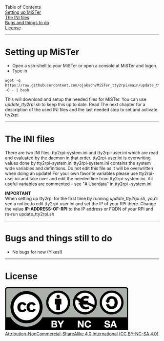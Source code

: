 
Table of Contents  
[Setting up MiSTer](#setting-up-mister)  
[The INI files](#the-ini-files)  
[Bugs and things to do](#bugs-and-things-still-to-do)  
[License](#license)  

---

# Setting up MiSTer

- Open a ssh-shell to your MiSTer or open a console at MiSTer and logon.
- Type in
```
wget -q https://raw.githubusercontent.com/ojaksch/MiSTer_tty2rpi/main/update_tty2rpi.sh -O - | bash
```
This will download and setup the needed files for MiSTer. You can use *update_tty2rpi.sh* to keep this up to date. 
Read The next chapter for a description of the used INI files and the last needed step to set and activate tty2rpi.

---

# The INI files

There are two INI files: tty2rpi-system.ini and tty2rpi-user.ini which are read and evaluated by the daemon in that order. tty2rpi-user.ini is overwriting values done by tty2rpi-system.ini
tty2rpi-system.ini contains the system wide variables and definitions. Do not edit this file as it will be overwritten when doing an update!
For your own favorite variables please use tty2rpi-user.ini and take over and edit the needed line from tty2rpi-system.ini. All useful variables are commented - see "# Userdata" in tty2rpi
-system.ini

**IMPORTANT**  
When setting up tty2rpi for the first time by running *update_tty2rpi.sh*, you'll see a notice to edit tty2rpi-user.ini and set the IP of your RPi there. 
Change the value **IP-ADDRESS-OF-RPI** to the IP address or FQDN of your RPi and re-run update_tty2rpi.sh

---

# Bugs and things still to do

- No bugs for now (Yikes!)

---

# License

![CC BY-NC-SA 4.0](pictures/by-nc-sa.eu.png)  
[Attribution-NonCommercial-ShareAlike 4.0 International (CC BY-NC-SA 4.0)](https://creativecommons.org/licenses/by-nc-sa/4.0/)
